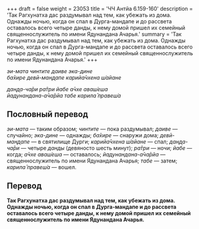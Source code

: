 +++
draft = false
weight = 23053
title = 'ЧЧ Антйа 6.159-160'
description = 'Так Рагхунатха дас раздумывал над тем, как убежать из дома. Однажды ночью, когда он спал в Дурга-мандапе и до рассвета оставалось всего четыре данды, к нему домой пришел их семейный священнослужитель по имени Ядунандана Ачарья.'
summary = 'Так Рагхунатха дас раздумывал над тем, как убежать из дома. Однажды ночью, когда он спал в Дурга-мандапе и до рассвета оставалось всего четыре данды, к нему домой пришел их семейный священнослужитель по имени Ядунандана Ачарья.'
+++

_эи-мата чинтите даиве эка-дине  
ба̄хире девӣ-ман̣д̣апе карийа̄чхена ш́айане_

_дан̣д̣а-ча̄ри ра̄три йабе а̄чхе аваш́еша  
йадунандана-а̄ча̄рйа табе карила̄ правеш́а_

## Пословный перевод

_эи_\-_мата_ — таким образом; _чинтите_ — пока раздумывал; _даиве_ — случайно; _эка_\-_дине_ — однажды; _ба̄хире_ — снаружи дома; _девӣ_\-_ман̣д̣апе_ — в святилище Дурги; _карийа̄чхена_ _ш́айане_ — спал; _дан̣д̣а_\-_ча̄ри_ — четыре _данды_ (девяносто шесть минут); _ра̄три_ — ночи; _йабе_ — когда; _а̄чхе_ _аваш́еша_ — оставалось; _йадунандана_\-_а̄ча̄рйа_ — священнослужитель по имени Ядунандана Ачарья; _табе_ — затем; _карила̄_ _правеш́а_ — вошел.

## Перевод

**Так Рагхунатха дас раздумывал над тем, как убежать из дома. Однажды ночью, когда он спал в Дурга-мандапе и до рассвета оставалось всего четыре данды, к нему домой пришел их семейный священнослужитель по имени Ядунандана Ачарья.**
